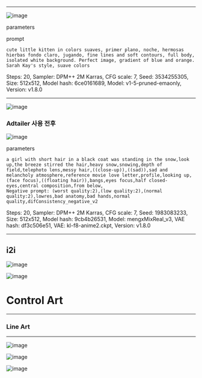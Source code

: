 

---
![image](https://github.com/pswxxk/AI_Project/blob/main/%ED%94%84%EB%A1%AC%ED%94%84%ED%8A%B8/00029-3534255305.png?raw=true)

parameters

prompt
```
cute little kitten in colors suaves, primer plano, noche, hermosas hierbas fondo claro, jugando, fine lines and soft contours, full body, isolated white background. Perfect image, gradient of blue and orange. Sarah Kay's style, suave colors
```
Steps: 20, Sampler: DPM++ 2M Karras, CFG scale: 7, Seed: 3534255305, Size: 512x512, Model hash: 6ce0161689, Model: v1-5-pruned-emaonly, Version: v1.8.0

---



![image](https://github.com/pswxxk/AI_Project/blob/main/%ED%94%84%EB%A1%AC%ED%94%84%ED%8A%B8/00013-1983083233.png?raw=true)

### Adtailer 사용 전후

![image](https://github.com/pswxxk/AI_Project/blob/main/%ED%94%84%EB%A1%AC%ED%94%84%ED%8A%B8/00019-1983083233.png?raw=true)

parameters
```
a girl with short hair in a black coat was standing in the snow,look up,the breeze stirred the hair,heavy snow,snowing,depth of field,telephoto lens,messy hair,((close-up)),((sad)),sad and melancholy atmosphere,reference movie love letter,profile,looking up,(face focus),((floating hair)),bangs,eyes focus,half closed-eyes,central composition,from below,
Negative prompt: (worst quality:2),(low quality:2),(normal quality:2),lowres,bad anatomy,bad hands,normal quality,difConsistency_negative_v2
```
Steps: 20, Sampler: DPM++ 2M Karras, CFG scale: 7, Seed: 1983083233, Size: 512x512, Model hash: 9cb4b26531, Model: mengxMixReal_v3, VAE hash: df3c506e51, VAE: kl-f8-anime2.ckpt, Version: v1.8.0

---
i2i
---

![image](https://github.com/pswxxk/AI_Project/blob/main/%ED%94%84%EB%A1%AC%ED%94%84%ED%8A%B8/1.png?raw=true)

![image](https://github.com/pswxxk/AI_Project/blob/main/%ED%94%84%EB%A1%AC%ED%94%84%ED%8A%B8/00011-1753039580.png?raw=true)

# Control Art
---
### Line Art
---
![image](https://github.com/pswxxk/AI_Project/blob/main/%ED%94%84%EB%A1%AC%ED%94%84%ED%8A%B8/xyz_grid-0226-3143948171-smile%20close-up,%20frill%20dress,%20dynamic%20angle,%20%20(front%20view_1.4)%20monochrome,%20lineart,%20_lyco_sd2ly_line_0.65_.jpeg?raw=true)

![image](https://github.com/pswxxk/AI_Project/blob/main/%ED%94%84%EB%A1%AC%ED%94%84%ED%8A%B8/00001-1853877872.png?raw=true)

![image](https://github.com/pswxxk/AI_Project/blob/main/%ED%94%84%EB%A1%AC%ED%94%84%ED%8A%B8/00000-207519790.png?raw=true)